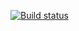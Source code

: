 [![Build status](https://ci.appveyor.com/api/projects/status/5ro0gt5iq7o86hsx?svg=true)](https://ci.appveyor.com/project/Mozly76/aqa-2-4-1)